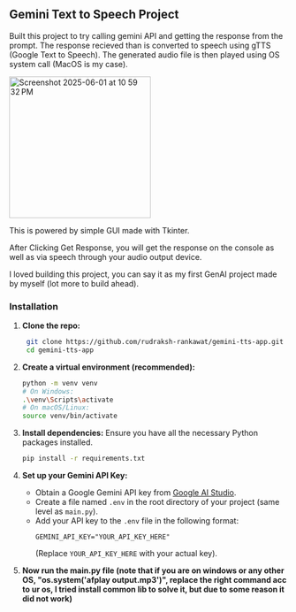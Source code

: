 ## Gemini Text to Speech Project ##

Built this project to try calling gemini API and getting the response from the prompt. The response recieved than is converted to speech using gTTS (Google Text to Speech). The generated audio file is then played using OS system call (MacOS is my case).

<img width="256" alt="Screenshot 2025-06-01 at 10 59 32 PM" src="https://github.com/user-attachments/assets/57e70776-732b-4bb5-b575-0b3880212638" />

This is powered by simple GUI made with Tkinter.

After Clicking Get Response, you will get the response on the console as well as via speech through your audio output device.

I loved building this project, you can say it as my first GenAI project made by myself (lot more to build ahead).



### Installation

1. **Clone the repo:**

   ```bash
    git clone https://github.com/rudraksh-rankawat/gemini-tts-app.git
    cd gemini-tts-app
   
   ```


2. **Create a virtual environment (recommended):**
    ```bash
    python -m venv venv
    # On Windows:
    .\venv\Scripts\activate
    # On macOS/Linux:
    source venv/bin/activate
    ```
    
3. **Install dependencies:**
    Ensure you have all the necessary Python packages installed.
    ```bash
    pip install -r requirements.txt
    ```

4.  **Set up your Gemini API Key:**
    * Obtain a Google Gemini API key from [Google AI Studio](https://aistudio.google.com/app/apikey).
    * Create a file named `.env` in the root directory of your project (same level as `main.py`).
    * Add your API key to the `.env` file in the following format:
        ```
        GEMINI_API_KEY="YOUR_API_KEY_HERE"
        ```
        (Replace `YOUR_API_KEY_HERE` with your actual key).

5. **Now run the main.py file (note that if you are on windows or any other OS, "os.system('afplay output.mp3')", replace the right command acc to ur os, I tried install common lib to solve it, but due to some reason it did not work)**
   

